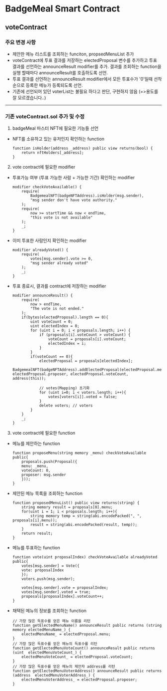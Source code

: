 # BadgeMeal Smart Contract

## voteContract
### 주요 변경 사항
- 제안한 메뉴 리스트를 조회하는 funciton, propsedMenuList 추가
- voteContract에 투표 결과를 저장하는 electedProposal 변수를 추가하고 투표 결과를 선언하는 announceResult modifier를 추가. 결과를 조회하는 function을 실행 할때마다 announceResult를 호출하도록 선언.
- 투표 결과를 선언하는 announceResult modifier에서 모든 투표수가 '0'일때 선착순으로 등록한 메뉴가 등록되도록 선언.
- 기존에 선언되어 있던 voterList는 불필요 하다고 판단, 구현하지 않음 (=>용도를 잘 모르겠습니다..)
***

### 기존 voteContract.sol 추가 및 수정

1. badgeMeal 마스터 NFT에 필요한 기능들 선언
  - NFT를 소유하고 있는 유저인지 확인하는 function
    ```Solidity
	function isHolder(address _address) public view returns(bool) {
		return nftHolders[_address];
	}
    ```
2.  vote contract에 필요한 modifier
  - 투표가능 여부 (투표 가능한 사람 + 가능한 기간) 확인하는 modifier
    ```Solidity
	modifier checkVoteAvailable() {
		require(
			BadgemealNFT(badgeNFTAddress).isHolder(msg.sender),
			"msg sender don't have vote authority."
		);
		require(
			now >= startTime && now < endTime,
			"this vote is not available"
		);
		_;
	}
    ```
  - 이미 투표한 사람인지 확인하는 modifier
    ```Solidity
	modifier alreadyVoted() {
		require(
			votes[msg.sender].vote >= 0,
			"msg sender already voted"
		);
		_;
	}
    ```
 -  투표 종료시, 결과를 contract에 저장하는 modifier
    ```Solidity
	modifier announceResult() {
		require(
			now > endTime,
			"The vote is not ended."
		);
		if(bytes(electedProposal).length == 0){
			uint voteCount = 0;
			uint electedIndex = 0;
			for (uint i = 0; i < proposals.length; i++) {
				if (proposals[i].voteCount > voteCount) {
					voteCount = proposals[i].voteCount;
					electedIndex = i;
				}
			}
			if(voteCount == 0){
				electedProposal = proposals[electedIndex];
				BadgemealNFT(badgeNFTAddress).addElectedProposal(electedProposal.menu, electedProposal.proposer, electedProposal.voteCount, address(this));
				
				// votes(Mapping) 초기화
				for (uint i=0; i < voters.length; i++){
					votes[voters[i]].voted = false;
				}
				delete voters; // voters
			}
		}
		_;
	}
    ```    

3.  vote contract에 필요한 function
 -  메뉴를 제안하는 function
    ```Solidity
	function proposeMenu(string memory _menu) checkVoteAvailable public{
		proposals.push(Proposal({
		menu: _menu,
		voteCount: 0,
		proposer: msg.sender
		}));
	}
    ```    
 -  제안된 메뉴 목록을 조회하는 function
    ```Solidity
	function proposedMenuList() public view returns(string) {
		string memory result = proposals[0].menu;
		for(uint i = 1; i < proposals.length; i++){
			string memory temp = string(abi.encodePacked(", ", proposals[i].menu));
			result = string(abi.encodePacked(result, temp));
		}
		return result;
	}
    ```    
 -  메뉴를 투표하는 function
    ```Solidity
	function vote(uint proposalIndex) checkVoteAvailable alreadyVoted public{
		votes[msg.sender] = Vote({
		vote: proposalIndex
		});
		voters.push(msg.sender);

		votes[msg.sender].vote = proposalIndex;
		votes[msg.sender].voted = true;
		proposals[proposalIndex].voteCount++;
	}
    ```    
 -  채택된 메뉴의 정보를 조회하는 function
    ```Solidity
	// 가장 많은 득표수를 얻은 메뉴 이름을 리턴
	function getElectedMenuName() announceResult public returns (string memory electedMenuName_) {
		electedMenuName_ = electedProposal.menu;
	}
	// 가장 많은 득표수를 얻은 메뉴의 득표수를 리턴
	function getElectedMenuVoteCount() announceResult public returns (uint  electedMenuVoteCount_) {
		electedMenuVoteCount_ = electedProposal.voteCount;
	}
	// 가장 많은 득표수를 얻은 메뉴의 제안자 address를 리턴
	function getElectedMenuVoterAddress() announceResult public returns (address  electedMenuVoterAddress_) {
		electedMenuVoterAddress_ = electedProposal.proposer;
	}
    ``` 
